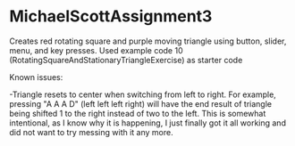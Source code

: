 # MichaelScottAssignment3
Creates red rotating square and purple moving triangle using button, slider, menu, and key presses.
Used example code 10 (RotatingSquareAndStationaryTriangleExercise) as starter code


Known issues:

-Triangle resets to center when switching from left to right. For example, pressing "A A A D" (left left left right) will have the end result of triangle being shifted 1 to the right instead of two to the left. This is somewhat intentional, as I know why it is happening, I just finally got it all working and did not want to try messing with it any more.

